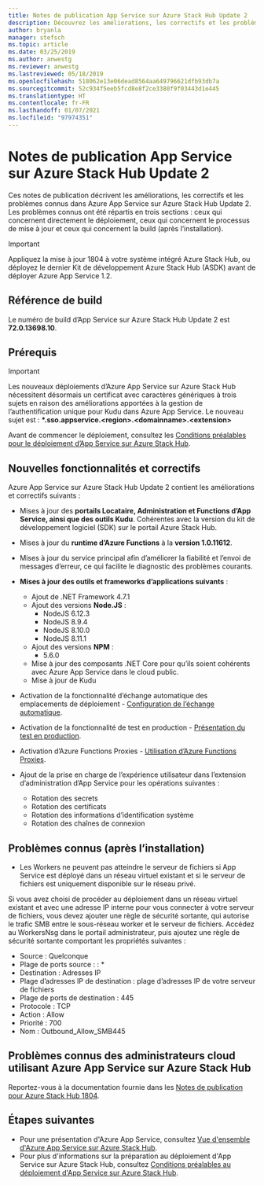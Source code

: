 ```yaml
---
title: Notes de publication App Service sur Azure Stack Hub Update 2
description: Découvrez les améliorations, les correctifs et les problèmes connus concernant la version Update 2 d’App Service pour Azure Stack Hub.
author: bryanla
manager: stefsch
ms.topic: article
ms.date: 03/25/2019
ms.author: anwestg
ms.reviewer: anwestg
ms.lastreviewed: 05/18/2019
ms.openlocfilehash: 518062e13e06dead8564aa649796621dfb93db7a
ms.sourcegitcommit: 52c934f5eeb5fcd8e8f2ce3380f9f03443d1e445
ms.translationtype: HT
ms.contentlocale: fr-FR
ms.lasthandoff: 01/07/2021
ms.locfileid: "97974351"
---
```

# <a name="app-service-on-azure-stack-hub-update-2-release-notes"></a>Notes de publication App Service sur Azure Stack Hub Update 2

Ces notes de publication décrivent les améliorations, les correctifs et les problèmes connus dans Azure App Service sur Azure Stack Hub Update 2. Les problèmes connus ont été répartis en trois sections : ceux qui concernent directement le déploiement, ceux qui concernent le processus de mise à jour et ceux qui concernent la build (après l’installation).

> [!IMPORTANT]
> Appliquez la mise à jour 1804 à votre système intégré Azure Stack Hub, ou déployez le dernier Kit de développement Azure Stack Hub (ASDK) avant de déployer Azure App Service 1.2.

## <a name="build-reference"></a>Référence de build

Le numéro de build d’App Service sur Azure Stack Hub Update 2 est **72.0.13698.10**.

## <a name="prerequisites"></a>Prérequis

> [!IMPORTANT]
> Les nouveaux déploiements d’Azure App Service sur Azure Stack Hub nécessitent désormais un certificat avec caractères génériques à trois sujets en raison des améliorations apportées à la gestion de l’authentification unique pour Kudu dans Azure App Service. Le nouveau sujet est : **\*.sso.appservice.\<region\>.\<domainname\>.\<extension\>**

Avant de commencer le déploiement, consultez les [Conditions préalables pour le déploiement d’App Service sur Azure Stack Hub](azure-stack-app-service-before-you-get-started.md).

## <a name="new-features-and-fixes"></a>Nouvelles fonctionnalités et correctifs

Azure App Service sur Azure Stack Hub Update 2 contient les améliorations et correctifs suivants :

- Mises à jour des **portails Locataire, Administration et Functions d’App Service, ainsi que des outils Kudu**. Cohérentes avec la version du kit de développement logiciel (SDK) sur le portail Azure Stack Hub.

- Mises à jour du **runtime d’Azure Functions** à la **version 1.0.11612**.

- Mises à jour du service principal afin d’améliorer la fiabilité et l’envoi de messages d’erreur, ce qui facilite le diagnostic des problèmes courants.

- **Mises à jour des outils et frameworks d’applications suivants** :
  - Ajout de .NET Framework 4.7.1
  - Ajout des versions **Node.JS** :
    - NodeJS 6.12.3
    - NodeJS 8.9.4
    - NodeJS 8.10.0
    - NodeJS 8.11.1
  - Ajout des versions **NPM** :
    - 5.6.0
  - Mise à jour des composants .NET Core pour qu’ils soient cohérents avec Azure App Service dans le cloud public.
  - Mise à jour de Kudu

- Activation de la fonctionnalité d’échange automatique des emplacements de déploiement - [Configuration de l’échange automatique](/azure/app-service/deploy-staging-slots#configure-auto-swap).

- Activation de la fonctionnalité de test en production - [Présentation du test en production](https://azure.microsoft.com/resources/videos/introduction-to-azure-websites-testing-in-production-with-galin-iliev/).

- Activation d’Azure Functions Proxies - [Utilisation d’Azure Functions Proxies](/azure/azure-functions/functions-proxies).

- Ajout de la prise en charge de l’expérience utilisateur dans l’extension d’administration d’App Service pour les opérations suivantes :
  - Rotation des secrets
  - Rotation des certificats
  - Rotation des informations d’identification système
  - Rotation des chaînes de connexion

## <a name="known-issues-post-installation"></a>Problèmes connus (après l’installation)

- Les Workers ne peuvent pas atteindre le serveur de fichiers si App Service est déployé dans un réseau virtuel existant et si le serveur de fichiers est uniquement disponible sur le réseau privé.

Si vous avez choisi de procéder au déploiement dans un réseau virtuel existant et avec une adresse IP interne pour vous connecter à votre serveur de fichiers, vous devez ajouter une règle de sécurité sortante, qui autorise le trafic SMB entre le sous-réseau worker et le serveur de fichiers. Accédez au WorkersNsg dans le portail administrateur, puis ajoutez une règle de sécurité sortante comportant les propriétés suivantes :

* Source : Quelconque
* Plage de ports source : : *
* Destination : Adresses IP
* Plage d’adresses IP de destination : plage d’adresses IP de votre serveur de fichiers
* Plage de ports de destination : 445
* Protocole : TCP
* Action : Allow
* Priorité : 700
* Nom : Outbound_Allow_SMB445

## <a name="known-issues-for-cloud-admins-operating-azure-app-service-on-azure-stack-hub"></a>Problèmes connus des administrateurs cloud utilisant Azure App Service sur Azure Stack Hub

Reportez-vous à la documentation fournie dans les [Notes de publication pour Azure Stack Hub 1804](./release-notes.md?view=azs-1804&preserve-view=true).

## <a name="next-steps"></a>Étapes suivantes

- Pour une présentation d'Azure App Service, consultez [Vue d'ensemble d'Azure App Service sur Azure Stack Hub](azure-stack-app-service-overview.md).
- Pour plus d'informations sur la préparation au déploiement d'App Service sur Azure Stack Hub, consultez [Conditions préalables au déploiement d'App Service sur Azure Stack Hub](azure-stack-app-service-before-you-get-started.md).
